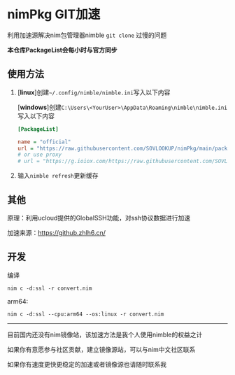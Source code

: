  # nimPkg GIT加速

利用加速源解决nim包管理器nimble `git clone` 过慢的问题

**本仓库PackageList会每小时与官方同步**

## 使用方法

1. [**linux**]创建`~/.config/nimble/nimble.ini`写入以下内容

   [**windows**]创建`C:\Users\<YourUser>\AppData\Roaming\nimble\nimble.ini`写入以下内容

   ```ini
   [PackageList]
   
   name = "official"
   url = "https://raw.githubusercontent.com/SOVLOOKUP/nimPkg/main/packages.json" 
   # or use proxy
   # url = "https://g.ioiox.com/https://raw.githubusercontent.com/SOVLOOKUP/nimPkg/main/packages.json"
   ```

2. 输入`nimble refresh`更新缓存

## 其他

原理：利用ucloud提供的GlobalSSH功能，对ssh协议数据进行加速

加速来源：https://github.zhlh6.cn/



## 开发

编译

`nim c -d:ssl -r convert.nim`

arm64:

`nim c -d:ssl --cpu:arm64 --os:linux -r convert.nim`

---



目前国内还没有nim镜像站，该加速方法是我个人使用nimble的权益之计

如果你有意愿参与社区贡献，建立镜像源站，可以与nim中文社区联系

如果你有速度更快更稳定的加速或者镜像源也请随时联系我

